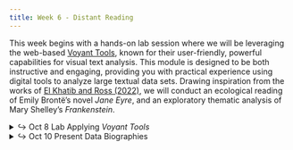 ```yaml
---
title: Week 6 - Distant Reading
---
```


This week begins with a hands-on lab session where we will be leveraging the web-based [Voyant Tools](https://voyant-tools.org/), known for their user-friendly, powerful capabilities for visual text analysis. This module is designed to be both instructive and engaging, providing you with practical experience using digital tools to analyze large textual data sets. Drawing inspiration from the works of [El Khatib and Ross (2022)](https://doi.org/10.17613/42c8-mk80), we will conduct an ecological reading of Emily Brontë’s novel *Jane Eyre*, and an exploratory thematic analysis of Mary Shelley’s *Frankenstein*. 

<details>
  <summary class="session-summary">
    <span class="arrow">↪</span>
    <span class="date-label">Oct 8</span>
    <span class="label label-red">Lab</span>
    <span class="session-title">Applying <i>Voyant Tools</i></span>
  </summary>
  <div markdown="1">
- Slides (_coming soon!_)
<!-- - Reflection: -->
  <!-- - [Underwood, Ted. “A Genealogy of Distant Reading.”](https://app.perusall.com/courses/introdh24/underwood_2017_a-genealogy-of-distant-reading) _Digital Humanities Quarterly_, vol. 11, no. 2, 2017. -->
  <!-- - [Tahmasebi, Nina. _The Strengths and Pitfalls of Large-Scale Text Mining for Literary Studies_.](https://app.perusall.com/courses/introdh24/nina-tahmasebi-synergies-28-september-2020-327043682) Synergies Conference. Copenhagen, 28 September 2020. -->
  <!-- - **Post your reflection in the** <a href="https://introtodh-fall2024.slack.com/archives/C07JYA7QTM0" style="color: #ee6374;">**#reflections** </a>**channel on Slack** <a style="color: #ee6374;">**no later than 11:59PM on the day before our class.**</a> -->

</div>
</details>

<details>
  <summary class="session-summary">
    <span class="arrow">↪</span>
    <span class="date-label">Oct 10</span>
    <span class="label label-green">Present</span>
    <span class="session-title">Data Biographies</span>
  </summary>
  <div markdown="1">
- Slides (_coming soon!_)
<!-- - Pre-Class Reflection: -->
  <!-- - [Da, Nan Z. “The Computational Case against Computational Literary Studies.”](https://app.perusall.com/courses/introdh24/da_2019_the-computational-case-against-computational-literary-studies) _Critical Inquiry_, vol. 45, no. 3, Mar. 2019, pp. 601–39. -->
  <!-- - [Nguyen, Dong, et al. “How We Do Things With Words: Analyzing Text as Social and Cultural Data.”](https://app.perusall.com/courses/introdh24/how-we-do-things-with-words-analyzing-text-as-social-and-cultural-data) _Frontiers in Artificial Intelligence_, vol. 3, article 63, Aug. 2020, p. 1-14. -->
  <!-- - [Smits, Thomas, and Melvin Wevers. “A Multimodal Turn in Digital Humanities. Using Contrastive Machine Learning Models to Explore, Enrich, and Analyze Digital Visual Historical Collections.”](https://app.perusall.com/courses/introdh24/a-multimodal-turn-in-digital-humanities-using-contrastive-machine-learning-models-to-explore-enrich-and-analyze-digital-visual-historical-collections) _Digital Scholarship in the Humanities_, vol. 38, no. 3, Aug. 2023, pp. 1267–80. -->
  <!-- - **Post your reflection in the** <a href="https://introtodh-fall2024.slack.com/archives/C07JYA7QTM0" style="color: #ee6374;">**#reflections** </a>**channel on Slack** <a style="color: #ee6374;">**no later than 11:59PM on the day before our class.**</a> -->

</div>
</details>
